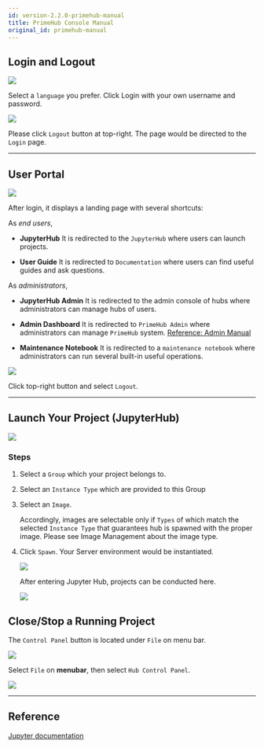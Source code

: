 ```yaml
---
id: version-2.2.0-primehub-manual
title: PrimeHub Console Manual
original_id: primehub-manual
---
```


## Login and Logout

![](assets/login_1.png)

Select a `language` you prefer. Click Login with your own username and password.

![](assets/user_portal.png)

Please click `Logout` button at top-right. The page would be directed to the `Login` page.

---

## User Portal

![](assets/landing_page.png)

After login, it displays a landing page with several shortcuts:

As *end users*,

+ **JupyterHub**
It is redirected to the `JupyterHub` where users can launch projects.

+ **User Guide**
It is redirected to `Documentation` where users can find useful guides and ask questions.

As *administrators*,

+ **JupyterHub Admin**
It is redirected to the admin console of hubs where administrators can manage hubs of users.

+ **Admin Dashboard**
It is redirected to `PrimeHub Admin` where administrators can manage `PrimeHub` system.
[Reference: Admin Manual](admin-manual.md)

+ **Maintenance Notebook**
It is redirected to a `maintenance notebook` where administrators can run several built-in useful operations.

![](assets/landing_page_logout.png)

Click top-right button and select `Logout`.

---

## Launch Your Project (JupyterHub)

![](assets/spawner.png)

### Steps

1. Select a `Group` which your project belongs to.

2. Select an `Instance Type` which are provided to this Group

3. Select an `Image`.

   Accordingly, images are selectable only if `Types` of which match the selected `Instance Type` that guarantees hub is spawned with the proper image. Please see Image Management about the image type.

4. Click `Spawn`. Your Server environment would be instantiated.

   ![](assets/spawn_1.png)

   After entering Jupyter Hub, projects can be conducted here.

   ![](assets/Hub_JL.png)

## Close/Stop a Running Project

The `Control Panel` button is located under `File` on menu bar.

![](assets/Hub_control_panel.png)

Select `File` on **menubar**, then select `Hub Control Panel`.

![](assets/navbar_stop_server.png)

---

## Reference

[Jupyter documentation](https://jupyterlab.readthedocs.io/en/stable/)

